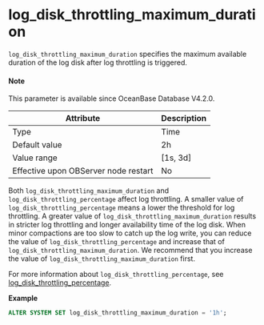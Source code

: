 # log_disk_throttling_maximum_duration

`log_disk_throttling_maximum_duration` specifies the maximum available duration of the log disk after log throttling is triggered. 

<main id="notice" type='explain'>

<h4>Note</h4>

<p>This parameter is available since OceanBase Database V4.2.0. </p>

</main>

| **Attribute** | **Description** |
| --- | --- |
| Type | Time |
| Default value | 2h |
| Value range | [1s, 3d] |
| Effective upon OBServer node restart | No |

Both `log_disk_throttling_maximum_duration` and `log_disk_throttling_percentage` affect log throttling. A smaller value of `log_disk_throttling_percentage` means a lower the threshold for log throttling. A greater value of `log_disk_throttling_maximum_duration` results in stricter log throttling and longer availability time of the log disk. When minor compactions are too slow to catch up the log write, you can reduce the value of `log_disk_throttling_percentage` and increase that of `log_disk_throttling_maximum_duration`. We recommend that you increase the value of `log_disk_throttling_maximum_duration` first. 

For more information about `log_disk_throttling_percentage`, see [log_disk_throttling_percentage](6600.log_disk_throttling_percentage.md). 

**Example**

```sql
ALTER SYSTEM SET log_disk_throttling_maximum_duration = '1h';
```
